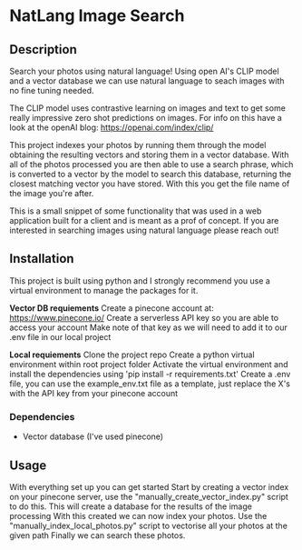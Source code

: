 # NatLang Image Search

## Description

Search your photos using natural language! Using open AI's CLIP model and a vector database we can use natural language to seach images with no fine tuning needed.

The CLIP model uses contrastive learning on images and text to get some really impressive zero shot predictions on images. For info on this have a look at the openAI blog: https://openai.com/index/clip/

This project indexes your photos by running them through the model obtaining the resulting vectors and storing them in a vector database. With all of the photos processed you are then able to use a search phrase, which is converted to a vector by the model to search this database, returning the closest matching vector you have stored. With this you get the file name of the image you're after.

This is a small snippet of some functionality that was used in a web application built for a client and is meant as a prof of concept. If you are interested in searching images using natural language please reach out!

## Installation

This project is built using python and I strongly recommend you use a virtual environment to manage the packages for it.

**Vector DB requiements**
Create a pinecone account at: https://www.pinecone.io/
Create a serverless API key so you are able to access your account
Make note of that key as we will need to add it to our .env file in our local project

**Local requiements**
Clone the project repo
Create a python virtual environment within root project folder
Activate the virtual environment and install the dependencies using 'pip install -r requirements.txt'
Create a .env file, you can use the example_env.txt file as a template, just replace the X's with the API key from your pinecone account

### Dependencies

- Vector database (I've used pinecone)

## Usage

With everything set up you can get started
Start by creating a vector index on your pinecone server, use the "manually_create_vector_index.py" script to do this. This will create a database for the results of the image processing
With this created we can now index your photos. Use the "manually_index_local_photos.py" script to vectorise all your photos at the given path
Finally we can search these photos. 

